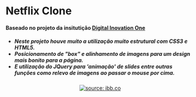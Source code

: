 <h1>Netflix Clone</h1>
<h4>Baseado no projeto da insitutição <a href="https://web.digitalinnovation.one/">Digital Inovation One</a></h4>
<h5><ul>
<li>Neste projeto houve muito a utilização muito estrutural com CSS3 e HTML5.</li>
<li>Posicionamento de "box" e alinhamento de imagens para um design mais bonito para a página.</li>
<li>E utilização do JQuery para 'animação' de slides entre outras funções como relevo de imagens ao passar o mouse por cima.</li>
</ul></h5>
<p align="center">
<a href="https://ibb.co/GxDfhHh"><img src="https://i.ibb.co/1vNYSzS/netflixclone.jpg" title="source: ibb.co" /</a>
</p>
